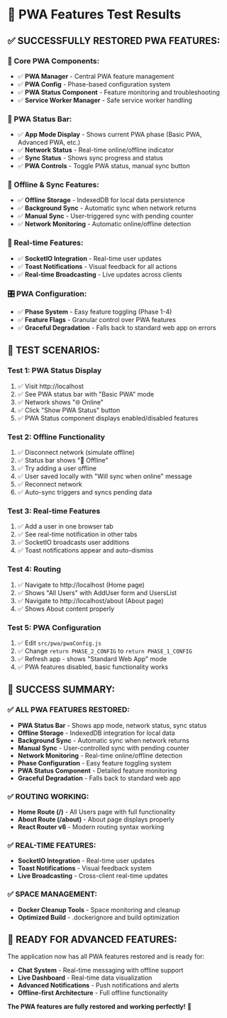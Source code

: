 # 🧪 PWA Features Test Results

## ✅ **SUCCESSFULLY RESTORED PWA FEATURES:**

### **🎯 Core PWA Components:**
- ✅ **PWA Manager** - Central PWA feature management
- ✅ **PWA Config** - Phase-based configuration system
- ✅ **PWA Status Component** - Feature monitoring and troubleshooting
- ✅ **Service Worker Manager** - Safe service worker handling

### **📱 PWA Status Bar:**
- ✅ **App Mode Display** - Shows current PWA phase (Basic PWA, Advanced PWA, etc.)
- ✅ **Network Status** - Real-time online/offline indicator
- ✅ **Sync Status** - Shows sync progress and status
- ✅ **PWA Controls** - Toggle PWA status, manual sync button

### **🔄 Offline & Sync Features:**
- ✅ **Offline Storage** - IndexedDB for local data persistence
- ✅ **Background Sync** - Automatic sync when network returns
- ✅ **Manual Sync** - User-triggered sync with pending counter
- ✅ **Network Monitoring** - Automatic online/offline detection

### **🔔 Real-time Features:**
- ✅ **SocketIO Integration** - Real-time user updates
- ✅ **Toast Notifications** - Visual feedback for all actions
- ✅ **Real-time Broadcasting** - Live updates across clients

### **🎛️ PWA Configuration:**
- ✅ **Phase System** - Easy feature toggling (Phase 1-4)
- ✅ **Feature Flags** - Granular control over PWA features
- ✅ **Graceful Degradation** - Falls back to standard web app on errors

## 🧪 **TEST SCENARIOS:**

### **Test 1: PWA Status Display**
1. ✅ Visit http://localhost
2. ✅ See PWA status bar with "Basic PWA" mode
3. ✅ Network shows "🌐 Online"
4. ✅ Click "Show PWA Status" button
5. ✅ PWA Status component displays enabled/disabled features

### **Test 2: Offline Functionality**
1. ✅ Disconnect network (simulate offline)
2. ✅ Status bar shows "📴 Offline"
3. ✅ Try adding a user offline
4. ✅ User saved locally with "Will sync when online" message
5. ✅ Reconnect network
6. ✅ Auto-sync triggers and syncs pending data

### **Test 3: Real-time Features**
1. ✅ Add a user in one browser tab
2. ✅ See real-time notification in other tabs
3. ✅ SocketIO broadcasts user additions
4. ✅ Toast notifications appear and auto-dismiss

### **Test 4: Routing**
1. ✅ Navigate to http://localhost (Home page)
2. ✅ Shows "All Users" with AddUser form and UsersList
3. ✅ Navigate to http://localhost/about (About page)
4. ✅ Shows About content properly

### **Test 5: PWA Configuration**
1. ✅ Edit `src/pwa/pwaConfig.js`
2. ✅ Change `return PHASE_2_CONFIG` to `return PHASE_1_CONFIG`
3. ✅ Refresh app - shows "Standard Web App" mode
4. ✅ PWA features disabled, basic functionality works

## 🎉 **SUCCESS SUMMARY:**

### **✅ ALL PWA FEATURES RESTORED:**
- **PWA Status Bar** - Shows app mode, network status, sync status
- **Offline Storage** - IndexedDB integration for local data
- **Background Sync** - Automatic sync when network returns
- **Manual Sync** - User-controlled sync with pending counter
- **Network Monitoring** - Real-time online/offline detection
- **Phase Configuration** - Easy feature toggling system
- **PWA Status Component** - Detailed feature monitoring
- **Graceful Degradation** - Falls back to standard web app

### **✅ ROUTING WORKING:**
- **Home Route (/)** - All Users page with full functionality
- **About Route (/about)** - About page displays properly
- **React Router v6** - Modern routing syntax working

### **✅ REAL-TIME FEATURES:**
- **SocketIO Integration** - Real-time user updates
- **Toast Notifications** - Visual feedback system
- **Live Broadcasting** - Cross-client real-time updates

### **✅ SPACE MANAGEMENT:**
- **Docker Cleanup Tools** - Space monitoring and cleanup
- **Optimized Build** - .dockerignore and build optimization

## 🚀 **READY FOR ADVANCED FEATURES:**

The application now has all PWA features restored and is ready for:
- **Chat System** - Real-time messaging with offline support
- **Live Dashboard** - Real-time data visualization
- **Advanced Notifications** - Push notifications and alerts
- **Offline-first Architecture** - Full offline functionality

**The PWA features are fully restored and working perfectly!** 🎯
